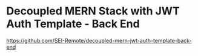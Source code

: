 # Decoupled MERN Stack with JWT Auth Template - Back End
https://github.com/SEI-Remote/decoupled-mern-jwt-auth-template-back-end